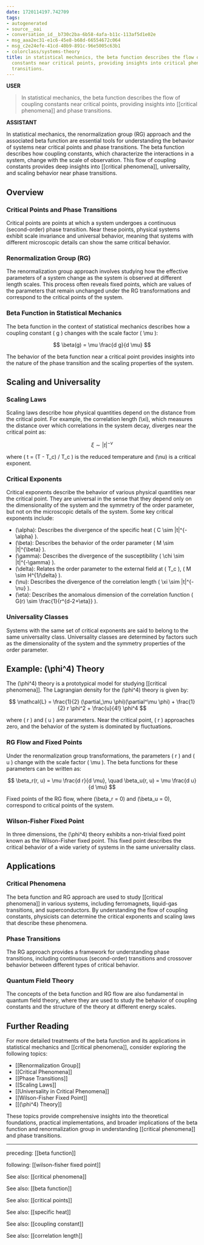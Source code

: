 ```yaml
---
date: 1720114197.742709
tags:
- autogenerated
- source__oai
- conversation_id__b730c2ba-6b58-4afa-b11c-113af5d1e02e
- msg_aaa2ec31-e1c6-45e8-b68d-66554672c064
- msg_c2e24efe-41cd-40b9-891c-96e5005c63b1
- colorclass/systems-theory
title: in statistical mechanics, the beta function describes the flow of coupling
  constants near critical points, providing insights into critical phenomena and phase
  transitions.
---
```


**USER**

> In statistical mechanics, the beta function describes the flow of coupling constants near critical points, providing insights into [[critical phenomena]] and phase transitions.


**ASSISTANT**

In statistical mechanics, the renormalization group (RG) approach and the associated beta function are essential tools for understanding the behavior of systems near critical points and phase transitions. The beta function describes how coupling constants, which characterize the interactions in a system, change with the scale of observation. This flow of coupling constants provides deep insights into [[critical phenomena]], universality, and scaling behavior near phase transitions.

## Overview

### Critical Points and Phase Transitions

Critical points are points at which a system undergoes a continuous (second-order) phase transition. Near these points, physical systems exhibit scale invariance and universal behavior, meaning that systems with different microscopic details can show the same critical behavior.

### Renormalization Group (RG)

The renormalization group approach involves studying how the effective parameters of a system change as the system is observed at different length scales. This process often reveals fixed points, which are values of the parameters that remain unchanged under the RG transformations and correspond to the critical points of the system.

### Beta Function in Statistical Mechanics

The beta function in the context of statistical mechanics describes how a coupling constant \( g \) changes with the scale factor \( \mu \):

$$
\beta(g) = \mu \frac{d g}{d \mu}
$$

The behavior of the beta function near a critical point provides insights into the nature of the phase transition and the scaling properties of the system.

## Scaling and Universality

### Scaling Laws

Scaling laws describe how physical quantities depend on the distance from the critical point. For example, the correlation length \(\xi\), which measures the distance over which correlations in the system decay, diverges near the critical point as:

$$
\xi \sim |t|^{-\nu}
$$

where \( t = (T - T_c) / T_c \) is the reduced temperature and \(\nu\) is a critical exponent.

### Critical Exponents

Critical exponents describe the behavior of various physical quantities near the critical point. They are universal in the sense that they depend only on the dimensionality of the system and the symmetry of the order parameter, but not on the microscopic details of the system. Some key critical exponents include:
- \(\alpha\): Describes the divergence of the specific heat \( C \sim |t|^{-\alpha} \).
- \(\beta\): Describes the behavior of the order parameter \( M \sim |t|^{\beta} \).
- \(\gamma\): Describes the divergence of the susceptibility \( \chi \sim |t|^{-\gamma} \).
- \(\delta\): Relates the order parameter to the external field at \( T_c \), \( M \sim H^{1/\delta} \).
- \(\nu\): Describes the divergence of the correlation length \( \xi \sim |t|^{-\nu} \).
- \(\eta\): Describes the anomalous dimension of the correlation function \( G(r) \sim \frac{1}{r^{d-2+\eta}} \).

### Universality Classes

Systems with the same set of critical exponents are said to belong to the same universality class. Universality classes are determined by factors such as the dimensionality of the system and the symmetry properties of the order parameter.

## Example: \(\phi^4\) Theory

The \(\phi^4\) theory is a prototypical model for studying [[critical phenomena]]. The Lagrangian density for the \(\phi^4\) theory is given by:

$$
\mathcal{L} = \frac{1}{2} (\partial_\mu \phi)(\partial^\mu \phi) + \frac{1}{2} r \phi^2 + \frac{u}{4!} \phi^4
$$

where \( r \) and \( u \) are parameters. Near the critical point, \( r \) approaches zero, and the behavior of the system is dominated by fluctuations.

### RG Flow and Fixed Points

Under the renormalization group transformations, the parameters \( r \) and \( u \) change with the scale factor \( \mu \). The beta functions for these parameters can be written as:

$$
\beta_r(r, u) = \mu \frac{d r}{d \mu}, \quad \beta_u(r, u) = \mu \frac{d u}{d \mu}
$$

Fixed points of the RG flow, where \(\beta_r = 0\) and \(\beta_u = 0\), correspond to critical points of the system.

### Wilson-Fisher Fixed Point

In three dimensions, the \(\phi^4\) theory exhibits a non-trivial fixed point known as the Wilson-Fisher fixed point. This fixed point describes the critical behavior of a wide variety of systems in the same universality class.

## Applications

### Critical Phenomena

The beta function and RG approach are used to study [[critical phenomena]] in various systems, including ferromagnets, liquid-gas transitions, and superconductors. By understanding the flow of coupling constants, physicists can determine the critical exponents and scaling laws that describe these phenomena.

### Phase Transitions

The RG approach provides a framework for understanding phase transitions, including continuous (second-order) transitions and crossover behavior between different types of critical behavior.

### Quantum Field Theory

The concepts of the beta function and RG flow are also fundamental in quantum field theory, where they are used to study the behavior of coupling constants and the structure of the theory at different energy scales.

## Further Reading

For more detailed treatments of the beta function and its applications in statistical mechanics and [[critical phenomena]], consider exploring the following topics:

- [[Renormalization Group]]
- [[Critical Phenomena]]
- [[Phase Transitions]]
- [[Scaling Laws]]
- [[Universality in Critical Phenomena]]
- [[Wilson-Fisher Fixed Point]]
- [[\(\phi^4\) Theory]]

These topics provide comprehensive insights into the theoretical foundations, practical implementations, and broader implications of the beta function and renormalization group in understanding [[critical phenomena]] and phase transitions.


---

preceding: [[beta function]]  


following: [[wilson-fisher fixed point]]

See also: [[critical phenomena]]


See also: [[beta function]]


See also: [[critical points]]


See also: [[specific heat]]


See also: [[coupling constant]]


See also: [[correlation length]]